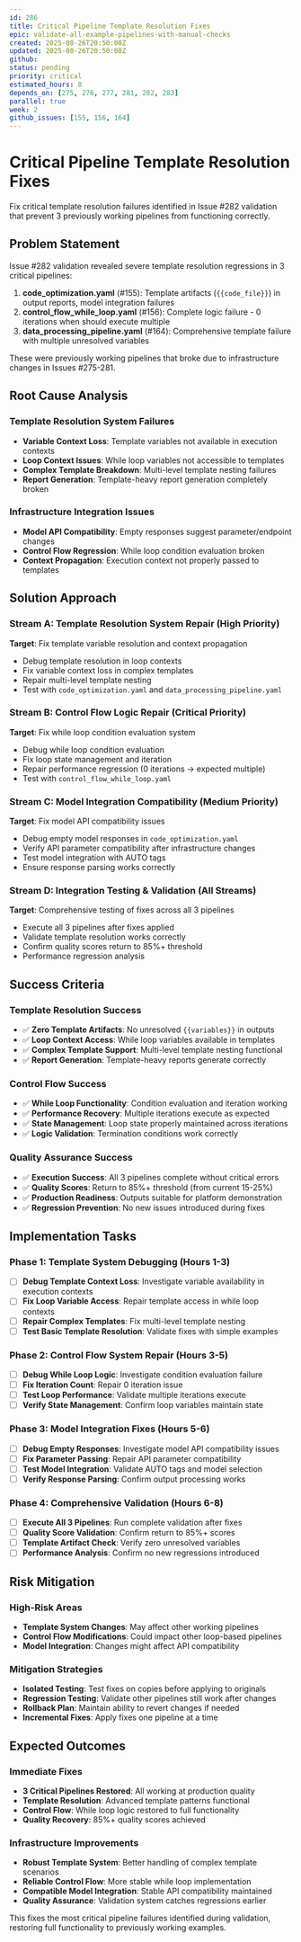 ```yaml
---
id: 286
title: Critical Pipeline Template Resolution Fixes
epic: validate-all-example-pipelines-with-manual-checks
created: 2025-08-26T20:50:00Z
updated: 2025-08-26T20:50:00Z
github: 
status: pending
priority: critical
estimated_hours: 8
depends_on: [275, 276, 277, 281, 282, 283]
parallel: true
week: 2
github_issues: [155, 156, 164]
---
```


# Critical Pipeline Template Resolution Fixes

Fix critical template resolution failures identified in Issue #282 validation that prevent 3 previously working pipelines from functioning correctly.

## Problem Statement

Issue #282 validation revealed severe template resolution regressions in 3 critical pipelines:

1. **code_optimization.yaml** (#155): Template artifacts (`{{code_file}}`) in output reports, model integration failures
2. **control_flow_while_loop.yaml** (#156): Complete logic failure - 0 iterations when should execute multiple
3. **data_processing_pipeline.yaml** (#164): Comprehensive template failure with multiple unresolved variables

These were previously working pipelines that broke due to infrastructure changes in Issues #275-281.

## Root Cause Analysis

### Template Resolution System Failures
- **Variable Context Loss**: Template variables not available in execution contexts
- **Loop Context Issues**: While loop variables not accessible to templates
- **Complex Template Breakdown**: Multi-level template nesting failures
- **Report Generation**: Template-heavy report generation completely broken

### Infrastructure Integration Issues
- **Model API Compatibility**: Empty responses suggest parameter/endpoint changes
- **Control Flow Regression**: While loop condition evaluation broken
- **Context Propagation**: Execution context not properly passed to templates

## Solution Approach

### Stream A: Template Resolution System Repair (High Priority)
**Target**: Fix template variable resolution and context propagation
- Debug template resolution in loop contexts
- Fix variable context loss in complex templates
- Repair multi-level template nesting
- Test with `code_optimization.yaml` and `data_processing_pipeline.yaml`

### Stream B: Control Flow Logic Repair (Critical Priority)
**Target**: Fix while loop condition evaluation system
- Debug while loop condition evaluation
- Fix loop state management and iteration
- Repair performance regression (0 iterations → expected multiple)
- Test with `control_flow_while_loop.yaml`

### Stream C: Model Integration Compatibility (Medium Priority)
**Target**: Fix model API compatibility issues
- Debug empty model responses in `code_optimization.yaml`
- Verify API parameter compatibility after infrastructure changes
- Test model integration with AUTO tags
- Ensure response parsing works correctly

### Stream D: Integration Testing & Validation (All Streams)
**Target**: Comprehensive testing of fixes across all 3 pipelines
- Execute all 3 pipelines after fixes applied
- Validate template resolution works correctly
- Confirm quality scores return to 85%+ threshold
- Performance regression analysis

## Success Criteria

### Template Resolution Success
- ✅ **Zero Template Artifacts**: No unresolved `{{variables}}` in outputs
- ✅ **Loop Context Access**: While loop variables available in templates
- ✅ **Complex Template Support**: Multi-level template nesting functional
- ✅ **Report Generation**: Template-heavy reports generate correctly

### Control Flow Success
- ✅ **While Loop Functionality**: Condition evaluation and iteration working
- ✅ **Performance Recovery**: Multiple iterations execute as expected
- ✅ **State Management**: Loop state properly maintained across iterations
- ✅ **Logic Validation**: Termination conditions work correctly

### Quality Assurance Success
- ✅ **Execution Success**: All 3 pipelines complete without critical errors
- ✅ **Quality Scores**: Return to 85%+ threshold (from current 15-25%)
- ✅ **Production Readiness**: Outputs suitable for platform demonstration
- ✅ **Regression Prevention**: No new issues introduced during fixes

## Implementation Tasks

### Phase 1: Template System Debugging (Hours 1-3)
- [ ] **Debug Template Context Loss**: Investigate variable availability in execution contexts
- [ ] **Fix Loop Variable Access**: Repair template access in while loop contexts
- [ ] **Repair Complex Templates**: Fix multi-level template nesting
- [ ] **Test Basic Template Resolution**: Validate fixes with simple examples

### Phase 2: Control Flow System Repair (Hours 3-5)
- [ ] **Debug While Loop Logic**: Investigate condition evaluation failure
- [ ] **Fix Iteration Count**: Repair 0 iteration issue
- [ ] **Test Loop Performance**: Validate multiple iterations execute
- [ ] **Verify State Management**: Confirm loop variables maintain state

### Phase 3: Model Integration Fixes (Hours 5-6)
- [ ] **Debug Empty Responses**: Investigate model API compatibility issues
- [ ] **Fix Parameter Passing**: Repair API parameter compatibility
- [ ] **Test Model Integration**: Validate AUTO tags and model selection
- [ ] **Verify Response Parsing**: Confirm output processing works

### Phase 4: Comprehensive Validation (Hours 6-8)
- [ ] **Execute All 3 Pipelines**: Run complete validation after fixes
- [ ] **Quality Score Validation**: Confirm return to 85%+ scores
- [ ] **Template Artifact Check**: Verify zero unresolved variables
- [ ] **Performance Analysis**: Confirm no new regressions introduced

## Risk Mitigation

### High-Risk Areas
- **Template System Changes**: May affect other working pipelines
- **Control Flow Modifications**: Could impact other loop-based pipelines
- **Model Integration**: Changes might affect API compatibility

### Mitigation Strategies
- **Isolated Testing**: Test fixes on copies before applying to originals
- **Regression Testing**: Validate other pipelines still work after changes
- **Rollback Plan**: Maintain ability to revert changes if needed
- **Incremental Fixes**: Apply fixes one pipeline at a time

## Expected Outcomes

### Immediate Fixes
- **3 Critical Pipelines Restored**: All working at production quality
- **Template Resolution**: Advanced template patterns functional
- **Control Flow**: While loop logic restored to full functionality
- **Quality Recovery**: 85%+ quality scores achieved

### Infrastructure Improvements
- **Robust Template System**: Better handling of complex template scenarios
- **Reliable Control Flow**: More stable while loop implementation
- **Compatible Model Integration**: Stable API compatibility maintained
- **Quality Assurance**: Validation system catches regressions earlier

This fixes the most critical pipeline failures identified during validation, restoring full functionality to previously working examples.